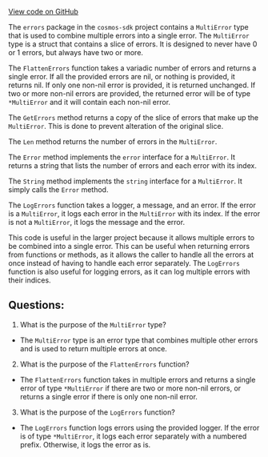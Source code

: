 [View code on GitHub](https://github.com/cosmos/cosmos-sdk.git/tools/cosmovisor/errors/multi.go)

The `errors` package in the `cosmos-sdk` project contains a `MultiError` type that is used to combine multiple errors into a single error. The `MultiError` type is a struct that contains a slice of errors. It is designed to never have 0 or 1 errors, but always have two or more.

The `FlattenErrors` function takes a variadic number of errors and returns a single error. If all the provided errors are nil, or nothing is provided, it returns nil. If only one non-nil error is provided, it is returned unchanged. If two or more non-nil errors are provided, the returned error will be of type `*MultiError` and it will contain each non-nil error.

The `GetErrors` method returns a copy of the slice of errors that make up the `MultiError`. This is done to prevent alteration of the original slice.

The `Len` method returns the number of errors in the `MultiError`.

The `Error` method implements the `error` interface for a `MultiError`. It returns a string that lists the number of errors and each error with its index.

The `String` method implements the `string` interface for a `MultiError`. It simply calls the `Error` method.

The `LogErrors` function takes a logger, a message, and an error. If the error is a `MultiError`, it logs each error in the `MultiError` with its index. If the error is not a `MultiError`, it logs the message and the error.

This code is useful in the larger project because it allows multiple errors to be combined into a single error. This can be useful when returning errors from functions or methods, as it allows the caller to handle all the errors at once instead of having to handle each error separately. The `LogErrors` function is also useful for logging errors, as it can log multiple errors with their indices.
## Questions: 
 1. What is the purpose of the `MultiError` type?
- The `MultiError` type is an error type that combines multiple other errors and is used to return multiple errors at once.

2. What is the purpose of the `FlattenErrors` function?
- The `FlattenErrors` function takes in multiple errors and returns a single error of type `*MultiError` if there are two or more non-nil errors, or returns a single error if there is only one non-nil error.

3. What is the purpose of the `LogErrors` function?
- The `LogErrors` function logs errors using the provided logger. If the error is of type `*MultiError`, it logs each error separately with a numbered prefix. Otherwise, it logs the error as is.
